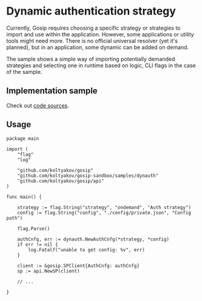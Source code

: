 # Dynamic authentication strategy

Currently, Gosip requires choosing a specific strategy or strategies to import and use within the application. However, some applications or utility tools might need more. There is no official universal resolver (yet it's planned), but in an application, some dynamic can be added on demand.

The sample shows a simple way of importing potentially demanded strategies and selecting one in runtime based on logic, CLI flags in the case of the sample.

## Implementation sample

Check out [code sources](./dynauth.go).

## Usage

```golang
package main

import (
	"flag"
	"log"

	"github.com/koltyakov/gosip"
	"github.com/koltyakov/gosip-sandbox/samples/dynauth"
	"github.com/koltyakov/gosip/api"
)

func main() {

	strategy := flag.String("strategy", "ondemand", "Auth strategy")
	config := flag.String("config", "./config/private.json", "Config path")

	flag.Parse()

	authCnfg, err := dynauth.NewAuthCnfg(*strategy, *config)
	if err != nil {
		log.Fatalf("unable to get config: %v", err)
	}

	client := &gosip.SPClient{AuthCnfg: authCnfg}
	sp := api.NewSP(client)

	// ...

}
```